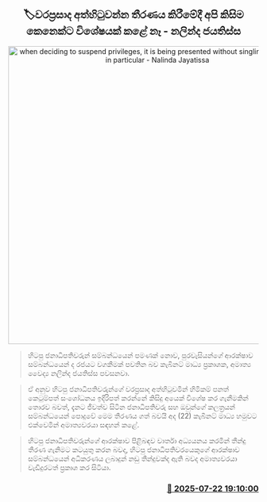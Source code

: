 <p align='center'><b><h2 align='center' title='when deciding to suspend privileges, it is being presented without singling out anyone in particular  - Nalinda Jayatissa'>🏷වරප්‍රසාද අත්හිටුවන්න තීරණය කිරීමේදී අපි කිසිම කෙනෙක්ට විශේෂයක් කළේ නෑ - නලින්ද ජයතිස්ස</h2></b></p>
<p align='center'><img src='https://helakuru.sgp1.cdn.digitaloceanspaces.com/esana/images/lib/nalinda-jayathissa-medical-preess.jpg' width='600' alt='when deciding to suspend privileges, it is being presented without singling out anyone in particular  - Nalinda Jayatissa'></p>

> හිටපු ජනාධිපතිවරුන් සම්බන්ධයෙන් පමණක් නොව, පුරවැසියන්ගේ ආරක්ෂාව සම්බන්ධයෙන් ද රජයට වගකීමක් පවතින බව කැබිනට් මාධ්‍ය ප්‍රකාශක, අමාත්‍ය වෛද්‍ය නලින්ද ජයතිස්ස පවසනවා.

> ඒ අනුව හිටපු ජනාධිපතිවරුන්ගේ වරප්‍රසාද අත්හිටුවමින් හිමිකම් පනත් කෙටුම්පත් සංශෝධනය ඉදිරිපත් කරන්නේ කිසිදු අයෙක් විශේෂ කර ගැනීමකින් තොරව බවත්, දැනට ජීවත්ව සිටින ජනාධිපතිවරු සහ ඔවුන්ගේ කලත්‍රයන් සම්බන්ධයෙන් පොදුවේ මෙම තීරණය ගත් බවයි අද (22) කැබිනට් මාධ්‍ය හමුවට එක්වෙමින් අමාත්‍යවරයා සඳහන් කළේ.

> හිටපු ජනාධිපතිවරුන්ගේ ආරක්ෂාව පිළිබඳව වාර්තා අධ්‍යයනය කරමින් තීන්දු තීරණ ගැනිමට කටයුතු කරන බවද, හිටපු ජනාධිපතිවරයෙකුගේ ආරක්ෂාව සම්බන්ධයෙන් අධිකරණය ලබාදුන් නඩු තීන්දුවක්ද ඇති බවද අමාත්‍යවරයා වැඩිදුරටත් ප්‍රකාශ කර සිටියා.



<h3 align='right'><a href='https://www.helakuru.lk/esana/p/112072/'>📅 2025-07-22 19:10:00</a></h3>
